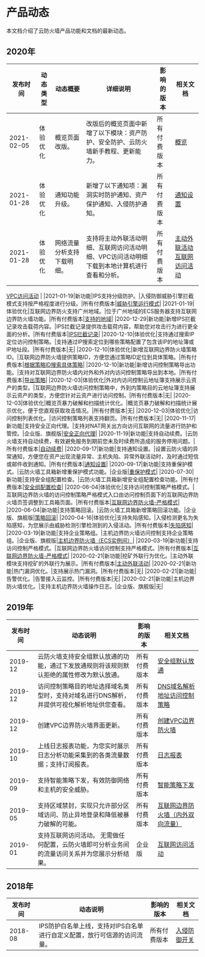 # 产品动态

本文档介绍了云防火墙产品功能和文档的最新动态。

## 2020年

|发布时间|动态类型|动态概要|详细说明|影响的版本|相关文档|
|----|----|----|----|-----|----|
|2021-02-05|体验优化|概览页面改版。|改版后的概览页面中新增了以下模块：资产防护、安全防护、云防火墙新手教程、更新能力。|所有付费版本|[概览](/cn.zh-CN/云防火墙控制台概览/概览.md)|
|2021-01-28|体验优化|通知功能升级。|新增了以下通知项：漏洞实时防护通知、资产保护通知、入侵防护通知。|所有付费版本|[通知设置](/cn.zh-CN/.md)|
|2021-01-28|体验优化|网络流量分析支持下载明细。|支持将主动外联活动明细、互联网访问活动明细、VPC访问活动明细下载到本地计算机进行查看和分析。|所有付费版本|[主动外联活动](/cn.zh-CN/网络流量分析/主动外联活动.md) [互联网访问活动](/cn.zh-CN/网络流量分析/互联网访问活动.md)

 [VPC访问活动](/cn.zh-CN/网络流量分析/VPC访问活动.md) |
|2021-01-19|新功能|IPS支持分级防护。|入侵防御威胁引擎拦截模式支持按严格程度进行分级。|所有付费版本|[威胁引擎运行模式](/cn.zh-CN/入侵防御/入侵防御开关.mdsection_tpr_jxp_cfb)|
|2021-01-19|体验优化|互联网边界防火支持广州地域。|位于广州地域的ECS服务器支持互联网边界防火墙功能。|所有付费版本|[支持的地域](/cn.zh-CN/产品简介/支持的地域.md)|
|2020-12-29|新功能|新增IPS拦截记录攻击载荷内容。|IPS拦截记录提供攻击载荷内容，帮助您对攻击行为进行更全面的分析。|所有付费版本|[IPS拦截记录](/cn.zh-CN/网络流量分析/IPS拦截记录.md)|
|2020-12-10|体验优化|支持通过搜索IP定位访问控制策略。|支持通过IP搜索定位到哪些策略配置了包含该IP的地址簿或IP地址段。|所有付费版本|无|
|2020-12-10|体验优化|新增互联网边界防火墙策略ID。|互联网边界防火墙提供策略ID，方便您通过策略ID定位到具体策略。|所有付费版本|[根据策略ID搜索具体策略](/cn.zh-CN/访问控制/互联网边界防火墙（内外双向流量）.mdsection_nsl_yli_zb2)|
|2020-12-10|新功能|新增访问控制策略导出功能。|支持对互联网边界防火墙内对外和外对内访问控制策略导出到本地。|所有付费版本|[导出策略](/cn.zh-CN/访问控制/互联网边界防火墙（内外双向流量）.md)|
|2020-12-03|体验优化|外对内访问控制云地址簿支持展示云资产的类型。|互联网边界防火墙访问控制策略中，外到内策略目的云地址簿支持展示云资产的类型，方便您针对云资产进行访问控制。|所有付费版本|无|
|2020-12-03|体验优化|概览页暴力破解和扫描统计优化。|概览页暴力破解和扫描统计展示优化，便于您直观获取攻击情况。|所有付费版本|无|
|2020-12-03|体验优化|访问控制列表优化。|访问控制策略列表支持翻页。|所有付费版本|无|
|2020-11-17|新功能|支持安全正向代理。|支持对NAT网关出方向访问互联网的流量进行防护和管控。|企业版、旗舰版|[安全正向代理](/cn.zh-CN/防火墙开关/安全正向代理.md)|
|2020-11-19|新功能|支持自动续费。|云防火墙支持自动续费，有效避免服务到期前您未及时续费所造成的服务停用问题。|所有付费版本|[自动续费](/cn.zh-CN/计费与开通服务/到期续费.md)|
|2020-09-17|新功能|支持通知设置。|设置云防火墙的异常通知，方便您在资产出现流量异常、主机失陷、异常外联活动时，及时通过短信或邮件收到通知。|所有付费版本|[通知设置](/cn.zh-CN/.md)|
|2020-09-17|新功能|支持重保护模式。|云防火墙工具箱新增重保护模式功能。|企业版|[重保护模式](/cn.zh-CN/工具箱/重保护模式.md)|
|2020-07-30|新功能|支持安全组配置检查。|云防火墙工具箱新增安全组配置检查功能。|所有付费版本|[安全组配置检查](/cn.zh-CN/工具箱/安全组配置检查.md)|
|2020-06-04|体验优化|支持访问控制策略严格模式。|互联网边界防火墙的访问控制策略严格模式入口由访问控制页面下的互联网边界防火墙页签调整到工具箱页面。|所有付费版本|[互联网边界防火墙-严格模式](/cn.zh-CN/工具箱/互联网边界防火墙-严格模式.md)|
|2020-06-04|新功能|支持策略回滚。|云防火墙工具箱新增策略回滚功能。|企业版、旗舰版|[策略回滚](/cn.zh-CN/工具箱/策略回滚.md)|
|2020-04-16|体验优化|支持失陷感知。|入侵检测更名为失陷感知，为您展示由威胁检测引擎检测到的入侵活动。|所有付费版本|[失陷感知](/cn.zh-CN/网络流量分析/失陷感知.md)|
|2020-03-19|新功能|支持企业策略组。|主机边界防火墙访问控制支持企业策略组。|企业版、旗舰版|[主机边界防火墙（ECS实例间）](/cn.zh-CN/访问控制/主机边界防火墙（ECS实例间）.md)|
|2020-03-19|新功能|支持访问控制严格模式。|互联网边界防火墙访问控制支持严格模式。|所有付费版本|[互联网边界防火墙-严格模式](/cn.zh-CN/工具箱/互联网边界防火墙-严格模式.md)|
|2020-02-21|新功能|挖矿外联行为优化。|主动外联模块支持挖矿的外联行为展示。|所有付费版本|[主动外联活动](/cn.zh-CN/网络流量分析/主动外联活动.md)|
|2020-02-21|新功能|热门漏洞优化。|支持展示热门漏洞。|所有付费版本|无|
|2020-02-21|新功能|告警优化。|告警接入云监控。|所有付费版本|无|
|2020-02-21|新功能|主机边界防火墙优化。|支持主机边界防火墙操作日志。|企业版、旗舰版|无|

## 2019年

|发布时间|动态说明|影响的版本|相关文档|
|----|----|-----|----|
|2019-12|云防火墙支持安全组默认放通的功能，通过下发放通规则将该规则默认拒绝的属性修改为默认放通。|所有付费版本|[安全组默认放通](/cn.zh-CN/访问控制/安全组默认放通.md)|
|2019-12|访问控制策略目的地址选择域名类型时，支持对域名进行DNS解析，并提供可视化解析地址供您查看。|所有付费版本|[DNS域名解析地址访问控制策略](/cn.zh-CN/访问控制/DNS域名解析地址访问控制策略.md)|
|2019-12|创建VPC边界防火墙界面更新。|所有付费版本|[创建VPC边界防火墙](/cn.zh-CN/防火墙开关/VPC边界防火墙/创建VPC边界防火墙.md)|
|2019-10|上线日志报表功能，为您实时展示日志分析功能采集到的各类流量数据；支持订阅报表。|所有付费版本|[日志报表](/cn.zh-CN/日志/日志分析/日志报表.md)|
|2019-09|支持智能策略下发，有效防御网络和主机的安全威胁。|所有付费版本|[智能策略下发](/cn.zh-CN/网络流量分析/智能策略下发.md)|
|2019-05|支持区域禁封，实现只允许部分区域访问、防止异地登录和降低被暴力破解的可能。|所有付费版本|[互联网边界防火墙（内外双向流量）](/cn.zh-CN/访问控制/互联网边界防火墙（内外双向流量）.md)|
|2019-01|支持互联网访问活动。 无需做任何配置，云防火墙即可分析业务间的流量访问关系并为您展示分析结果。|企业版|[互联网访问活动](/cn.zh-CN/网络流量分析/互联网访问活动.md)|

## 2018年

|发布时间|动态说明|影响的版本|相关文档|
|----|----|-----|----|
|2018-08|IPS防护白名单上线，支持对IPS白名单进行自定义配置，放行可信源的访问流量。|所有付费版本|[入侵防御开关](/cn.zh-CN/入侵防御/入侵防御开关.md)|

